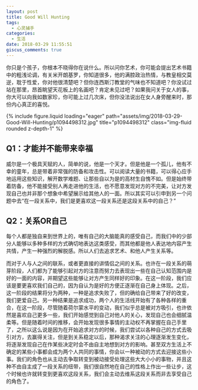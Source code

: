 ```yaml
---
layout: post
title: Good Will Hunting
tags:
  - 心灵捕手
categories:
  - 生活
date: 2018-03-29 11:55:51
giscus_comments: true
---
```


你只是个孩子，你根本不晓得你在说什么。所以问你艺术，你可能会提出艺术书籍中的粗浅论调，有关米开朗基罗，你知道很多，他的满腔政治热情，与教皇相交莫逆，耽于性爱，你对他很清楚吧？但你连西斯汀教堂的气味也不知道吧？你没试过站在那里，昂首眺望天花板上的名画吧？肯定未见过吧？如果我问关于女人的事，你大可以向我如数家珍，你可能上过几次床，但你没法说出在女人身旁醒来时，那份内心真正的喜悦。

<div class="row">
    <div class="col-sm mt-3 mt-md-0">
        {% include figure.liquid loading="eager" path="assets/img/2018-03-29-Good-Will-Hunting/p1094498312.jpg" title="p1094498312" class="img-fluid rounded z-depth-1" %}
    </div>
</div>
<!-- more -->

## Q1：才能并不能带来幸福

威尔是一个极具天赋的人，简单的说，他是一个天才。但是他是一个孤儿，他有不幸的童年，总是带着非常强的防备和攻击性。可以阅读大量的书籍，可以得心应手地运用这些知识，解开数学难题、让那些自以为是的高材生自愧不如。但是始终带着防备，他不能接受别人再走进他的生活，也不愿意发现对方的不完美，让对方发现自己也并非那个想象中希望展示给其他人的一面。所以其实可以引申到另一个问题中去“在一段关系中，我们是更喜欢这一段关系还是这段关系中的自己？”

## Q2：关系OR自己

每个人都是独自来到世界上的，唯有自己的大脑能真的感受自己，而我们中的少部分人能够以多种多样的方式确切地表达这类感受，而其他都是他人表达地内容产生共情，产生一种强烈的解脱感。所以人们去追求艺术、和他人产生关系等。

而对于人与人之间的联系，或者更直接的讲情侣之间的关系。也许在一段关系的萌芽阶段，人们都为了能够引起对方的注意而努力去表现出一些在自己认知范围内是好的一面的内容，并期望这些能够让对方产生同样好的印象。在这一阶段，我们应该是要更喜欢我们自己的，因为自认为是好的方便正逐渐在自己身上体现。之后，这一阶段的结果将分为两种，一种是追求失败了，但的确给自己带来了好的改变，我们更爱自己。另一种结果是追求成功，两个人的生活线开始有了各种各样的重合，在这一阶段，尽管随着荷尔蒙水平的变动，我们似乎总是被对方吸引，也许依然是喜欢自己更多一些，我们开始感觉到自己对他人的关心，发现自己也会细腻温柔等。但是随着时间的推移，会开始发现很多事情的主动权不再掌握在自己手里了，之所以这么说是因为在开始追求对方的时候，我们尝试以各种自己的方式去吸引对方，去赢得关注，但是到关系稳定以后，那种渴求关注的心理逐渐发生变化，将逐渐发现自己在作某些决定时会不由自主地想到对方的影响。甚至双方生活上不确定的某些小事都会成为两个人共同的事情，你会以一种被动的方式去迎接这些小事。我们的角色也从主动去争取转变到被动接受处理这些大大小小的事物，并且这种不由自主成了一段关系的纽带，我们很自然地在自己的性格上作出一些让步，这个时候也许就转变到更喜欢这段关系，我们会主动去维系这段关系而非去享受自己的角色了。
